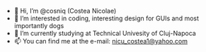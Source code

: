 - 👋 Hi, I’m @cosniq (Costea Nicolae)
- 👀 I’m interested in coding, interesting design for GUIs and most importantly dogs
- 🌱 I’m currently studying at Technical Univesity of Cluj-Napoca
- 📫 You can find me at the e-mail: nicu_costea1@yahoo.com

<!---
cosniq/cosniq is a ✨ special ✨ repository because its `README.md` (this file) appears on your GitHub profile.
You can click the Preview link to take a look at your changes.
--->
